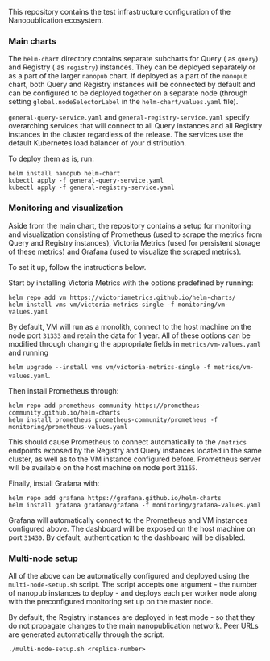 This repository contains the test infrastructure configuration of the Nanopublication ecosystem.

### Main charts

The `helm-chart` directory contains separate subcharts for Query ( as `query`) and Registry ( as `registry`) instances. They can be deployed separately or as a part of the larger `nanopub` chart. If deployed as a part of the `nanopub` chart, both Query and Registry instances will be connected by default and can be configured to be deployed together on a separate node (through setting `global.nodeSelectorLabel` in the `helm-chart/values.yaml` file). 

`general-query-service.yaml` and `general-registry-service.yaml` specify overarching services that will connect to all Query instances and all Registry instances in the cluster regardless of the release. The services use the default Kubernetes load balancer of your distribution.  

To deploy them as is, run:

```
helm install nanopub helm-chart
kubectl apply -f general-query-service.yaml
kubectl apply -f general-registry-service.yaml
```

### Monitoring and visualization

Aside from the main chart, the repository contains a setup for monitoring and visualization consisting of Prometheus (used to scrape the metrics from Query and Registry instances), Victoria Metrics (used for persistent storage of these metrics) and Grafana (used to visualize the scraped metrics). 

To set it up, follow the instructions below.

Start by installing Victoria Metrics with the options predefined by running:

```
helm repo add vm https://victoriametrics.github.io/helm-charts/
helm install vms vm/victoria-metrics-single -f monitoring/vm-values.yaml
```

By default, VM will run as a monolith, connect to the host machine on the node port `31333` and retain the data for 1 year. All of these options can be modified through changing the appropriate fields in `metrics/vm-values.yaml` and running

`helm upgrade --install vms vm/victoria-metrics-single -f metrics/vm-values.yaml`.

Then install Prometheus through:

```
helm repo add prometheus-community https://prometheus-community.github.io/helm-charts
helm install prometheus prometheus-community/prometheus -f monitoring/prometheus-values.yaml
```

This should cause Prometheus to connect automatically to the `/metrics` endpoints exposed by the Registry and Query instances located in the same cluster, as well as to the VM instance configured before. Prometheus server will be available on the host machine on node port `31165`.

Finally, install Grafana with:

```
helm repo add grafana https://grafana.github.io/helm-charts
helm install grafana grafana/grafana -f monitoring/grafana-values.yaml
```

Grafana will automatically connect to the Prometheus and VM instances configured above. The dashboard will be exposed on the host machine on port `31430`. By default, authentication to the dashboard will be disabled.


### Multi-node setup

All of the above can be automatically configured and deployed using the `multi-node-setup.sh` script. The script accepts one argument - the number of nanopub instances to deploy - and deploys each per worker node along with the preconfigured monitoring set up on the master node.

By default, the Registry instances are deployed in test mode - so that they do not propagate changes to the main nanopublication network. Peer URLs are generated automatically through the script.

```
./multi-node-setup.sh <replica-number>
```